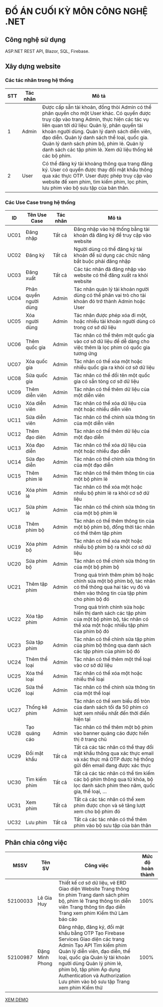 # ĐỒ ÁN CUỐI KỲ MÔN CÔNG NGHỆ .NET 

## Công nghệ sử dụng
ASP.NET REST API, Blazor, SQL, Firebase.

## Xây dựng website
### **Các tác nhân trong hệ thống**

| **STT** | **Tác nhân** | **Mô tả**                                                                                                                                                                                                                                                                                                                                                                                        |
|---------|--------------|--------------------------------------------------------------------------------------------------------------------------------------------------------------------------------------------------------------------------------------------------------------------------------------------------------------------------------------------------------------------------------------------------|
| 1       | Admin        | Được cấp sẵn tài khoản, đồng thòi Admin có thể phân quyền cho một User khác. Có quyền được truy cập vào trang Admin, thực hiện các tác vụ liên quan tới dữ liệu: Quản lý, phân quyền tài khoản người dùng. Quản lý danh sách diễn viên, đạo diễn. Quản lý danh sách thể loại, quốc gia. Quản lý danh sách phim bộ, phim lẻ. Quản lý danh sách các tập phim lẻ. Xem dữ liệu thống kê các bộ phim. |
| 2       | User         | Có thể đăng ký tài khoảng thông qua trang đăng ký. User có quyền được thay đổi mật khẩu thông qua xác thực OTP. User được phép truy cập vào website để xem phim, tìm kiếm phim, lọc phim, lưu phim vào bộ sưu tập của bản thân.                                                                                                                                                                  |

### **Các Use Case trong hệ thống**

| **ID** | **Tên Use Case**      | **Tác nhân** | **Mô tả**                                                                                                                                             |
|--------|-----------------------|--------------|-------------------------------------------------------------------------------------------------------------------------------------------------------|
| UC01   | Đăng nhập             | Tất cả       | Đăng nhập vào hệ thống bằng tài khoản đã đăng ký để truy cập vào website                                                                              |
| UC02   | Đăng ký               | Tất cả       | Người dùng có thể đăng ký tài khoản để sử dụng các chức năng bắt buộc phải đăng nhập                                                                  |
| UC03   | Đăng xuất             | Tất cả       | Các tác nhân đã đăng nhập vào website có thể đăng xuất ra khỏi website                                                                                |
| UC04   | Phân quyền người dùng | Admin        | Tác nhân quản lý tài khoản người dùng có thể phân vai trò cho tài khoản đó trở thành Admin hoặc User                                                  |
| UC05   | Xóa người dùng        | Admin        | Tác nhân được phép xóa đi một, hoặc nhiều tài khoản người dùng có trong cơ sớ dữ liệu                                                                 |
| UC06   | Thêm quốc gia         | Admin        | Tác nhân có thể thêm một quốc gia vào cơ sở dữ liệu để dễ dàng cho việc thêm là lọc phim có quốc gia tương ứng                                        |
| UC07   | Xóa quốc gia          | Admin        | Tác nhân có thể xóa một hoặc nhiều quốc gia ra khỏi cơ sở dữ liệu                                                                                     |
| UC08   | Sửa quốc gia          | Admin        | Tác nhân có thể đổi tên một quốc gia có sẵn tỏng cơ sở dữ liệu                                                                                        |
| UC09   | Thêm diễn viên        | Admin        | Tác nhân có thể thêm dữ liệu của một diễn viên                                                                                                        |
| UC10   | Xóa diễn viên         | Admin        | Tác nhân có thể xóa dữ liệu của một hoặc nhiều diễn viên                                                                                              |
| UC11   | Sửa diễn viên         | Admin        | Tác nhân có thể chỉnh sửa thông tin của một diễn viên                                                                                                 |
| UC12   | Thêm đạo diẽn         | Admin        | Tác nhân có thể thêm dữ liệu của một đạo diễn                                                                                                         |
| UC13   | Xóa đạo diễn          | Admin        | Tác nhân có thể xóa dữ liệu của một hoặc nhiều đạo diễn                                                                                               |
| UC14   | Sửa đạo diễn          | Admin        | Tác nhân có thể chỉnh sửa thông tin của một đạo diễn                                                                                                  |
| UC15   | Thêm phim lẻ          | Admin        | Tác nhân có thể thêm thông tin của một bộ phim lẻ                                                                                                     |
| UC16   | Xóa phim lẻ           | Admin        | Tác nhân có thể xóa một hoặc nhiều bộ phim lẻ ra khỏi cơ sở dữ liệu                                                                                   |
| UC17   | Sửa phim lẻ           | Admin        | Tác nhân có thể chỉnh sửa thông tin của một bộ phim lẻ                                                                                                |
| UC18   | Thêm phim bộ          | Admin        | Tác nhân có thể thêm thông tin của một bộ phim bộ, đồng thời tác nhân có thể thêm tập phim                                                            |
| UC19   | Xóa phim bộ           | Admin        | Tác nhân có thể xóa một hoặc nhiều bộ phim bộ ra khỏi cơ sở dữ liệu                                                                                   |
| UC20   | Sửa phim bộ           | Admin        | Tác nhân có thể chỉnh sửa thông tin của một bộ phim bộ                                                                                                |
| UC21   | Thêm tập phim         | Admin        | Trong quá trình thêm phim bộ hoặc chỉnh sửa một bộ phim bộ, tác nhân có thể thông qua hai tác vụ đó và thêm vào thông tin của tập phim cho phim bộ đó |
| UC22   | Xóa tập phim          | Admin        | Trong quá trình chỉnh sửa hoặc hiển thị danh sách các tập phim của một bộ phim bộ, tác nhân có thể xóa một hoặc nhiều tập phim của phim bộ đó         |
| UC23   | Sửa tập phim          | Admin        | Tác nhân có thể chỉnh sửa tập phim của phim bộ thông qua danh sách các tập phim của phim bộ đó                                                        |
| UC24   | Thêm thể loại         | Admin        | Tác nhân có thể thêm một thể loại vào cơ sở dữ liệu                                                                                                   |
| UC25   | Xóa thể loại          | Admin        | Tác nhân có thể xóa một hoặc nhiều thể loại                                                                                                           |
| UC26   | Sửa thể loại          | Admin        | Tác nhân có thể chỉnh sửa thông tin của một thể loại                                                                                                  |
| UC27   | Thống kê phim         | Admin        | Tác nhân có thể xem biểu đồ tròn của danh sách tối đa 50 phim có lượt xem nhiều nhất đến thời điển hiện tại                                           |
| UC28   | Tạo quảng cáo         | Admin        | Tác nhân có thể thêm một bộ phim vào banner quảng cáo được hiển thị ở trang chủ                                                                       |
| UC29   | Đổi mật khẩu          | Tất cả       | Tất cả các tác nhân có thể thay đổi mật khẩu thông qua xác thực email và xác thực mã OTP được hệ thống gửi đến email đang được xác thực               |
| UC30   | Tìm kiếm phim         | Tất cả       | Tất cả các tác nhân có thể tìm kiếm các bộ phim thông qua từ khóa, bộ lọc danh sách phim theo năm, quốc gia, thể loại, …                              |
| UC31   | Xem phim              | Tất cả       | Tất cả các tác nhân có thể xem phim được chọn và sẽ tăng lượt xem cho bộ phim đó                                                                      |
| UC32   | Lưu phim              | Tất cả       | Tất cả các tác nhân có thể thêm phim vào bộ sưu tập của bản thân                                                                                      |

## Phân chia công việc
| MSSV     | Tên SV          | Công việc                                                                                                                                                                                                                                                                                                               | Mức độ hoàn thành |
|----------|-----------------|-------------------------------------------------------------------------------------------------------------------------------------------------------------------------------------------------------------------------------------------------------------------------------------------------------------------------|-------------------|
| 52100033 | Lê Gia Huy      | Thiết kế cơ sở dữ liệu, vẽ ERD Giao diện Website Trang thông tin phim Trang danh sách phim bộ, phim lẻ Trang thông tin diễn viên  Trang thông tin đạo diễn Trang xem phim Kiểm thử Làm báo cáo                                                                                                                          | 100%              |
| 52100987 | Đặng Minh Phong | Đăng nhập, đăng ký, đổi mật khẩu bằng OTP Tạo Firebase Services Giao diện các trang Admin Tạo API Tìm kiếm phim Quản lý diễn viên, đạo diễn, thể loại, quốc gia Quản lý tài khoản người dùng Quản lý phim lẻ, phim bộ, tập phim Áp dụng Authentication và Authorization Lưu phim vào bộ sưu tập Trang xem phim Kiểm thử | 100%              |

[XEM DEMO](https://www.dropbox.com/scl/fi/f3246vdqp7zrz2qaqvjx2/DEMO-CU-I-K-C-NG-NGH-.NET.mp4?rlkey=hk6ja9jpjtmgpb9tjrk76fvvi&dl=0)
